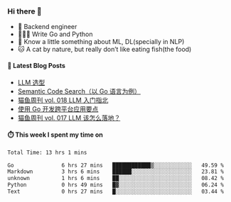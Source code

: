 ### Hi there 👋

- 🔧 Backend engineer
- 👨🏻‍💻 Write Go and Python
- 🔭 Know a little something about ML, DL(specially in NLP)
- 🐱 A cat by nature, but really don’t like eating fish(the food)

#### 📖 Latest Blog Posts
<!-- BLOG-POST-LIST:START -->
- [LLM 选型](https://ameow.xyz/archives/llm-comparison)
- [Semantic Code Search（以 Go 语言为例）](https://ameow.xyz/archives/semantic-code-search-a-go-repective)
- [猫鱼周刊 vol. 018 LLM 入门指北](https://ameow.xyz/archives/weekly-018)
- [使用 Go 开发跨平台应用要点](https://ameow.xyz/archives/go-multiplatform-takeaways)
- [猫鱼周刊 vol. 017 LLM 该怎么落地？](https://ameow.xyz/archives/weekly-017)
<!-- BLOG-POST-LIST:END -->

#### ⏱️ This week I spent my time on
<!--START_SECTION:waka-->

```txt
Total Time: 13 hrs 1 mins

Go               6 hrs 27 mins   ████████████▒░░░░░░░░░░░░   49.59 %
Markdown         3 hrs 6 mins    ██████░░░░░░░░░░░░░░░░░░░   23.81 %
unknown          1 hrs 6 mins    ██░░░░░░░░░░░░░░░░░░░░░░░   08.42 %
Python           0 hrs 49 mins   █▓░░░░░░░░░░░░░░░░░░░░░░░   06.24 %
Text             0 hrs 27 mins   █░░░░░░░░░░░░░░░░░░░░░░░░   03.44 %
```

<!--END_SECTION:waka-->

<!--
**LeslieLeung/LeslieLeung** is a ✨ _special_ ✨ repository because its `README.md` (this file) appears on your GitHub profile.

Here are some ideas to get you started:

- 🔭 I’m currently working on ...
- 🌱 I’m currently learning ...
- 👯 I’m looking to collaborate on ...
- 🤔 I’m looking for help with ...
- 💬 Ask me about ...
- 📫 How to reach me: ...
- 😄 Pronouns: ...
- ⚡ Fun fact: ...
-->
